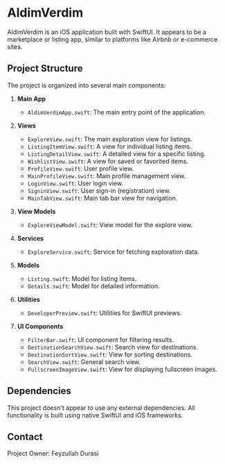 # AldimVerdim

AldimVerdim is an iOS application built with SwiftUI. It appears to be a marketplace or listing app, similar to platforms like Airbnb or e-commerce sites.

## Project Structure

The project is organized into several main components:

1. **Main App**
   - `AldimVerdimApp.swift`: The main entry point of the application.

2. **Views**
   - `ExploreView.swift`: The main exploration view for listings.
   - `ListingItemView.swift`: A view for individual listing items.
   - `ListingDetailView.swift`: A detailed view for a specific listing.
   - `WishlistView.swift`: A view for saved or favorited items.
   - `ProfileView.swift`: User profile view.
   - `MainProfileView.swift`: Main profile management view.
   - `LoginView.swift`: User login view.
   - `SigninView.swift`: User sign-in (registration) view.
   - `MainTabView.swift`: Main tab bar view for navigation.

3. **View Models**
   - `ExploreViewModel.swift`: View model for the explore view.

4. **Services**
   - `ExploreService.swift`: Service for fetching exploration data.

5. **Models**
   - `Listing.swift`: Model for listing items.
   - `Details.swift`: Model for detailed information.

6. **Utilities**
   - `DeveloperPreview.swift`: Utilities for SwiftUI previews.

7. **UI Components**
   - `FilterBar.swift`: UI component for filtering results.
   - `DestinationSearchView.swift`: Search view for destinations.
   - `DestinationSortView.swift`: View for sorting destinations.
   - `SearchView.swift`: General search view.
   - `FullscreenImageView.swift`: View for displaying fullscreen images.

## Dependencies

This project doesn't appear to use any external dependencies. All functionality is built using native SwiftUI and iOS frameworks.


## Contact

Project Owner: Feyzullah Durasi
